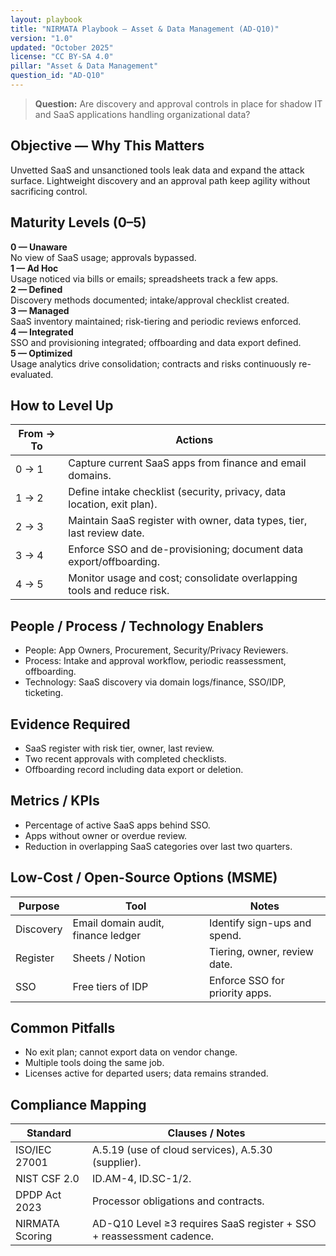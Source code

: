 ```yaml
---
layout: playbook
title: "NIRMATA Playbook — Asset & Data Management (AD-Q10)"
version: "1.0"
updated: "October 2025"
license: "CC BY-SA 4.0"
pillar: "Asset & Data Management"
question_id: "AD-Q10"
---
```


> **Question:** Are discovery and approval controls in place for shadow IT and SaaS applications handling organizational data?

## Objective — Why This Matters
Unvetted SaaS and unsanctioned tools leak data and expand the attack surface. Lightweight discovery and an approval path keep agility without sacrificing control.

## Maturity Levels (0–5)
<div class="levels-grid">
  <div class="level level-0"><strong>0 — Unaware</strong><br>No view of SaaS usage; approvals bypassed.</div>
  <div class="level level-1"><strong>1 — Ad Hoc</strong><br>Usage noticed via bills or emails; spreadsheets track a few apps.</div>
  <div class="level level-2"><strong>2 — Defined</strong><br>Discovery methods documented; intake/approval checklist created.</div>
  <div class="level level-3"><strong>3 — Managed</strong><br>SaaS inventory maintained; risk-tiering and periodic reviews enforced.</div>
  <div class="level level-4"><strong>4 — Integrated</strong><br>SSO and provisioning integrated; offboarding and data export defined.</div>
  <div class="level level-5"><strong>5 — Optimized</strong><br>Usage analytics drive consolidation; contracts and risks continuously re-evaluated.</div>
</div>

## How to Level Up

| From → To | Actions |
|---|---|
|0 → 1 | Capture current SaaS apps from finance and email domains. |
|1 → 2 | Define intake checklist (security, privacy, data location, exit plan). |
|2 → 3 | Maintain SaaS register with owner, data types, tier, last review date. |
|3 → 4 | Enforce SSO and de-provisioning; document data export/offboarding. |
|4 → 5 | Monitor usage and cost; consolidate overlapping tools and reduce risk. |

## People / Process / Technology Enablers
- People: App Owners, Procurement, Security/Privacy Reviewers.
- Process: Intake and approval workflow, periodic reassessment, offboarding.
- Technology: SaaS discovery via domain logs/finance, SSO/IDP, ticketing.

## Evidence Required
- SaaS register with risk tier, owner, last review.
- Two recent approvals with completed checklists.
- Offboarding record including data export or deletion.

## Metrics / KPIs
- Percentage of active SaaS apps behind SSO.
- Apps without owner or overdue review.
- Reduction in overlapping SaaS categories over last two quarters.

## Low-Cost / Open-Source Options (MSME)

| Purpose | Tool | Notes |
|---|---|---|
|Discovery | Email domain audit, finance ledger | Identify sign-ups and spend. |
|Register | Sheets / Notion | Tiering, owner, review date. |
|SSO | Free tiers of IDP | Enforce SSO for priority apps.

## Common Pitfalls
- No exit plan; cannot export data on vendor change.
- Multiple tools doing the same job.
- Licenses active for departed users; data remains stranded.

## Compliance Mapping

| Standard | Clauses / Notes |
|---|---|
|ISO/IEC 27001 | A.5.19 (use of cloud services), A.5.30 (supplier). |
|NIST CSF 2.0 | ID.AM-4, ID.SC-1/2. |
|DPDP Act 2023 | Processor obligations and contracts. |
|NIRMATA Scoring | AD-Q10 Level ≥3 requires SaaS register + SSO + reassessment cadence.
